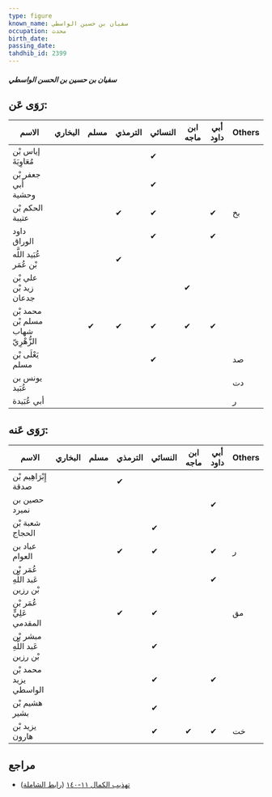```yaml
---
type: figure
known_name: سفيان بن حسين الواسطي
occupation: محدث
birth_date:
passing_date:
tahdhib_id: 2399
---
```

##### سفيان بن حسين بن الحسن الواسطي

## رَوَى عَن:
| الاسم                              | البخاري | مسلم | الترمذي | النسائي | ابن ماجه | أبي داود | Others |
| ---------------------------------- | ------- | ---- | ------- | ------- | -------- | -------- | ------ |
| إياس بْن مُعَاوِيَةَ               |         |      |         | ✔       |          |          |        |
| جعفر بْن أَبي وحشية                |         |      |         | ✔       |          |          |        |
| الحكم بْن عتيبة                    |         |      | ✔       | ✔       |          | ✔        | بخ     |
| داود الوراق                        |         |      |         | ✔       |          | ✔        |        |
| عُبَيد اللَّه بْن عُمَر            |         |      | ✔       |         |          |          |        |
| علي بْن زيد بْن جدعان              |         |      |         |         | ✔        |          |        |
| محمد بْن مسلم بْن شهاب الزُّهْرِيّ |         | ✔    | ✔       | ✔       | ✔        | ✔        |        |
| يَعْلَى بْن مسلم                   |         |      |         | ✔       |          |          | صد     |
| يونس بن عُبَيد                     |         |      |         |         |          |          | دت     |
| أبي عُبَيدة                        |         |      |         |         |          |          | ر      |
## رَوَى عَنه:
| الاسم                           | البخاري | مسلم | الترمذي | النسائي | ابن ماجه | أبي داود | Others |
| ------------------------------- | ------- | ---- | ------- | ------- | -------- | -------- | ------ |
| إِبْرَاهِيم بْن صدقة            |         |      | ✔       |         |          |          |        |
| حصين بن نميرد                   |         |      |         |         |          | ✔        |        |
| شعبة بْن الحجاج                 |         |      |         | ✔       |          |          |        |
| عباد بن العوام                  |         |      | ✔       | ✔       |          | ✔        | ر      |
| عُمَر بْن عَبد اللَّهِ بْن رزين |         |      |         |         |          | ✔        |        |
| عُمَر بْن عَلِيٍّ المقدمي       |         |      | ✔       | ✔       |          |          | مق     |
| مبشر بْن عَبد اللَّهِ بْن رزين  |         |      |         | ✔       |          |          |        |
| محمد بْن يزيد الواسطي           |         |      |         | ✔       |          | ✔        |        |
| هشيم بْن بشير                   |         |      |         | ✔       |          |          |        |
| يزيد بْن هارون                  |         |      |         | ✔       | ✔        | ✔        | خت     |
## مراجع
- [تهذيب الكمال ١١-١٤٠](obsidian://open?vault=Tahdhib-al-Kamal&file=Figures/٢٣٩٩-سفيان%20بن%20حسين%20بن%20الحسن%20الواسطي) ([رابط الشاملة](https://shamela.ws/book/3722/5460))